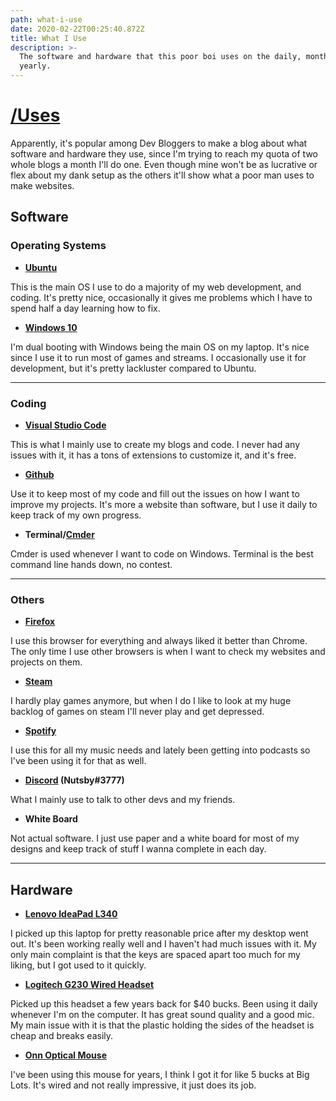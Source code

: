 ```yaml
---
path: what-i-use
date: 2020-02-22T00:25:40.872Z
title: What I Use
description: >-
  The software and hardware that this poor boi uses on the daily, monthly, and
  yearly.
---
```

# [/Uses](https://uses.tech/)

Apparently, it's popular among Dev Bloggers to make a blog about what software and hardware they use, since I'm trying to reach my quota of two whole blogs a month I'll do one.  Even though mine won't be as lucrative or flex about my dank setup as the others it'll show what a poor man uses to make websites.

## Software

### Operating Systems

- __[Ubuntu](https://ubuntu.com/)__
    
This is the main OS I use to do a majority of my web development, and coding.  It's pretty nice, occasionally it gives me problems which I have to spend half a day learning how to fix.

- __[Windows 10](https://www.microsoft.com/en-us/windows/get-windows-10)__

I'm dual booting with Windows being the main OS on my laptop.  It's nice since I use it to run most of games and streams.  I occasionally use it for development, but it's pretty lackluster compared to Ubuntu.

---

### Coding

- __[Visual Studio Code](https://code.visualstudio.com/)__

This is what I mainly use to create my blogs and code.  I never had any issues with it, it has a tons of extensions to customize it, and it's free.

- __[Github](https://github.com/DanielOhn)__
  
Use it to keep most of my code and fill out the issues on how I want to improve my projects.  It's more a website than software, but I use it daily to keep track of my own progress.

- __Terminal/[Cmder](https://cmder.net/)__

Cmder is used whenever I want to code on Windows.  Terminal is the best command line hands down, no contest.

---

### Others

- __[Firefox](https://www.mozilla.org/en-US/firefox/)__

I use this browser for everything and always liked it better than Chrome.  The only time I use other browsers is when I want to check my websites and projects on them.

- __[Steam](https://steamcommunity.com/id/GreatxCatsby/)__
  
I hardly play games anymore, but when I do I like to look at my huge backlog of games on steam I'll never play and get depressed.

- __[Spotify](https://open.spotify.com/playlist/0BGhhLl1vXjSj8LwUeXVEH?si=YcDLDSb2S7euLrbOpIG4Aw)__
  
I use this for all my music needs and lately been getting into podcasts so I've been using it for that as well.

- __[Discord](https://discordapp.com/) (Nutsby#3777)__

What I mainly use to talk to other devs and my friends.

- __White Board__
  
Not actual software.  I just use paper and a white board for most of my designs and keep track of stuff I wanna complete in each day.

---

## Hardware

- __[Lenovo IdeaPad L340](https://www.amazon.com/Lenovo-Performance-Dual-Core-802-11ac-Bluetooth/dp/B07Q147J19/ref=sr_1_4/?_encoding=UTF8&keywords=lenovo%20ideapad%20L340&qid=1582330239&sr=8-4&ref_=nav_ya_signin&)__

I picked up this laptop for pretty reasonable price after my desktop went out.  It's been working really well and I haven't had much issues with it.  My only main complaint is that the keys are spaced apart too much for my liking, but I got used to it quickly.

- __[Logitech G230 Wired Headset](https://www.amazon.com/Logitech-Stereo-Gaming-Headset-Cable/dp/B00BFOEY4I/ref=pd_sbs_147_t_0/143-2264408-3556755?_encoding=UTF8&pd_rd_i=B00BFOEY4I&pd_rd_r=7193883d-6b56-4a94-992f-224c7711d71c&pd_rd_w=zKFp2&pd_rd_wg=g2bHD&pf_rd_p=5cfcfe89-300f-47d2-b1ad-a4e27203a02a&pf_rd_r=828EKYG3GMHP5XDY1FS5&psc=1&refRID=828EKYG3GMHP5XDY1FS5)__

Picked up this headset a few years back for $40 bucks.  Been using it daily whenever I'm on the computer.  It has great sound quality and a good mic.  My main issue with it is that the plastic holding the sides of the headset is cheap and breaks easily.

- __[Onn Optical Mouse](https://www.walmart.com/ip/Onn-Standard-3D-Optical-Mouse-With-Scroll-Wheel-Black/16794997)__

I've been using this mouse for years, I think I got it for like 5 bucks at Big Lots.  It's wired and not really impressive, it just does its job.
